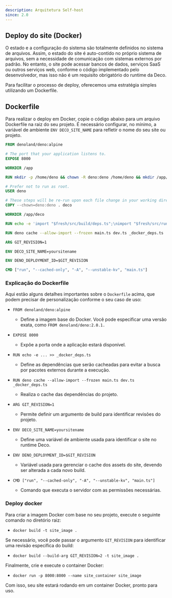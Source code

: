 ```yaml
---
description: Arquitetura Self-host
since: 2.0
---
```


## Deploy do site (Docker)

O estado e a configuração do sistema são totalmente definidos no sistema de
arquivos. Assim, o estado do site é auto-contido no próprio sistema de arquivos,
sem a necessidade de comunicação com sistemas externos por padrão. No entanto, o
site pode acessar bancos de dados, serviços SaaS ou outros serviços web,
conforme o código implementado pelo desenvolvedor, mas isso não é um requisito
obrigatório do runtime da Deco.

Para facilitar o processo de deploy, oferecemos uma estratégia simples
utilizando um Dockerfile.

## Dockerfile

Para realizar o deploy em Docker, copie o código abaixo para um arquivo
Dockerfile na raiz do seu projeto. É necessário configurar, no mínimo, a
variável de ambiente `ENV DECO_SITE_NAME` para refletir o nome do seu site ou
projeto.

```dockerfile
FROM denoland/deno:alpine

# The port that your application listens to.
EXPOSE 8000

WORKDIR /app

RUN mkdir -p /home/deno && chown -R deno:deno /home/deno && mkdir /app/deno && chown -R deno:deno /app && mkdir -p /deno-dir && chown -R deno:deno /deno-dir

# Prefer not to run as root.
USER deno

# These steps will be re-run upon each file change in your working directory:
COPY --chown=deno:deno . deco

WORKDIR /app/deco

RUN echo -e 'import "$fresh/src/build/deps.ts";\nimport "$fresh/src/runtime/entrypoints/main.ts";\nimport "$fresh/src/runtime/entrypoints/deserializer.ts";\nimport "$fresh/src/runtime/entrypoints/signals.ts";' >> _docker_deps.ts

RUN deno cache --allow-import --frozen main.ts dev.ts _docker_deps.ts

ARG GIT_REVISION=1

ENV DECO_SITE_NAME=yoursitename

ENV DENO_DEPLOYMENT_ID=$GIT_REVISION

CMD ["run", "--cached-only", "-A", "--unstable-kv", "main.ts"]
```

### Explicação do Dockerfile

Aqui estão alguns detalhes importantes sobre o `Dockerfile` acima, que podem
precisar de personalização conforme o seu caso de uso:

- `FROM denoland/deno:alpine`
  - Define a imagem base do Docker. Você pode especificar uma versão exata, como
    `FROM denoland/deno:2.0.1.`

- `EXPOSE 8000`
  - Expõe a porta onde a aplicação estará disponível.

- `RUN echo -e ... >> _docker_deps.ts`
  - Define as dependências que serão cacheadas para evitar a busca por pacotes
    externos durante a execução.

- `RUN deno cache --allow-import --frozen main.ts dev.ts _docker_deps.ts`
  - Realiza o cache das dependências do projeto.

- `ARG GIT_REVISION=1`
  - Permite definir um argumento de build para identificar revisões do projeto.

- `ENV DECO_SITE_NAME=yoursitename`
  - Define uma variável de ambiente usada para identificar o site no runtime
    Deco.

- `ENV DENO_DEPLOYMENT_ID=$GIT_REVISION`
  - Variável usada para gerenciar o cache dos assets do site, devendo ser
    alterada a cada novo build.

- `CMD ["run", "--cached-only", "-A", "--unstable-kv", "main.ts"]`
  - Comando que executa o servidor com as permissões necessárias.

### Deploy docker

Para criar a imagem Docker com base no seu projeto, execute o seguinte comando
no diretório raiz:

- `docker build -t site_image .`

Se necessário, você pode passar o argumento `GIT_REVISION` para identificar uma
revisão específica do build:

- `docker build --build-arg GIT_REVISION=2 -t site_image .`

Finalmente, crie e execute o container Docker:

- `docker run -p 8000:8000 --name site_container site_image`

Com isso, seu site estará rodando em um container Docker, pronto para uso.
